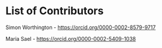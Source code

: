 # List of Contributors

Simon Worthington - https://orcid.org/0000-0002-8579-9717

Maria Sael - https://orcid.org/0000-0002-5409-1038 

